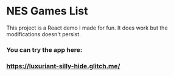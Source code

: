 # NES Games List

This project is a React demo I made for fun. It does work but the modifications doesn't persist.

### You can try the app here:
### https://luxuriant-silly-hide.glitch.me/

